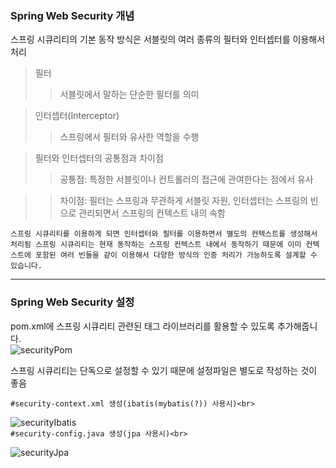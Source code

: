 ### Spring Web Security 개념

스프링 시큐리티의 기본 동작 방식은 서블릿의 여러 종류의 필터와 인터셉터를 이용해서 처리
> 필터
>> 서블릿에서 말하는 단순한 필터를 의미

> 인터셉터(Interceptor)
>> 스프링에서 필터와 유사한 역할을 수행

>필터와 인터셉터의 공통점과 차이점
>> 공통점: 특정한 서블릿이나 컨트롤러의 접근에 관여한다는 점에서 유사

>> 차이점: 필터는 스프링과 무관하게 서블릿 자원, 인터셉터는 스프링의 빈으로 관리되면서 스프링의 컨텍스트 내의 속함

``스프링 시큐리티를 이용하게 되면 인터셉터와 필터를 이용하면서 별도의 컨텍스트를 생성해서 처리됨
스프링 시큐리티는 현재 동작하는 스프링 컨텍스트 내에서 동작하기 때문에 이미 컨텍스트에 포함된 여러 빈들을
같이 이용해서 다양한 방식의 인증 처리가 가능하도록 설계할 수 있습니다.``

-------------

### Spring Web Security 설정

pom.xml에 스프링 시큐리티 관련된 태그 라이브러리를 활용할 수 있도록 추가해줍니다.<br>
![securityPom](https://user-images.githubusercontent.com/73210774/101458145-d8705a80-3979-11eb-9b64-520561591c6a.png)<br>


스프링 시큐리티는 단독으로 설정할 수 있기 때문에 설정파일은 별도로 작성하는 것이 좋음<br>

`#security-context.xml 생성(ibatis(mybatis(?)) 사용시)<br>`

![securityIbatis](https://user-images.githubusercontent.com/73210774/101459248-5c771200-397b-11eb-95a0-1608df55fb55.png)<br>
`#security-config.java 생성(jpa 사용시)<br>`

![securityJpa](https://user-images.githubusercontent.com/73210774/101459735-f63ebf00-397b-11eb-86dd-af4ce12fb297.png)

